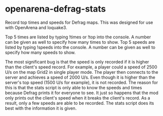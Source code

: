 # openarena-defrag-stats
Record top times and speeds for Defrag maps.
This was designed for use with OpenArena and Ioquake3.

Top 5 times are listed by typing !times or !top into the console. A number can be given as well to specify how many times to show.
Top 5 speeds are listed by typing !speeds into the console. A number can be given as well to specify how many speeds to show.

The most significant bug is that the speed is only recorded if it is higher than the client's speed record. For example, a player could a speed of 2500 U/s on the map Grid2 in single player mode. The player then connects to the server and achieves a speed of 2000 U/s. Even though it is higher than the server's top speed (1500 U/s for example), it is not recorded. The reason for this is that the stats script is only able to know the speeds and times because Defrag prints it for everyone to see. It just so happens that the mod only prints out the client's speed when it breaks the client's record. As a result, only a few speeds are able to be recorded. The stats script does its best with the information it is given.
